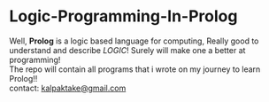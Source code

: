 # Logic-Programming-In-Prolog
Well, <b>Prolog</b> is a logic based language for computing, Really good to understand and describe <i>LOGIC</i>! Surely will make one a better at programming! </br> The repo will contain all programs that i wrote on my journey to learn Prolog!!</br>
contact: kalpaktake@gmail.com
